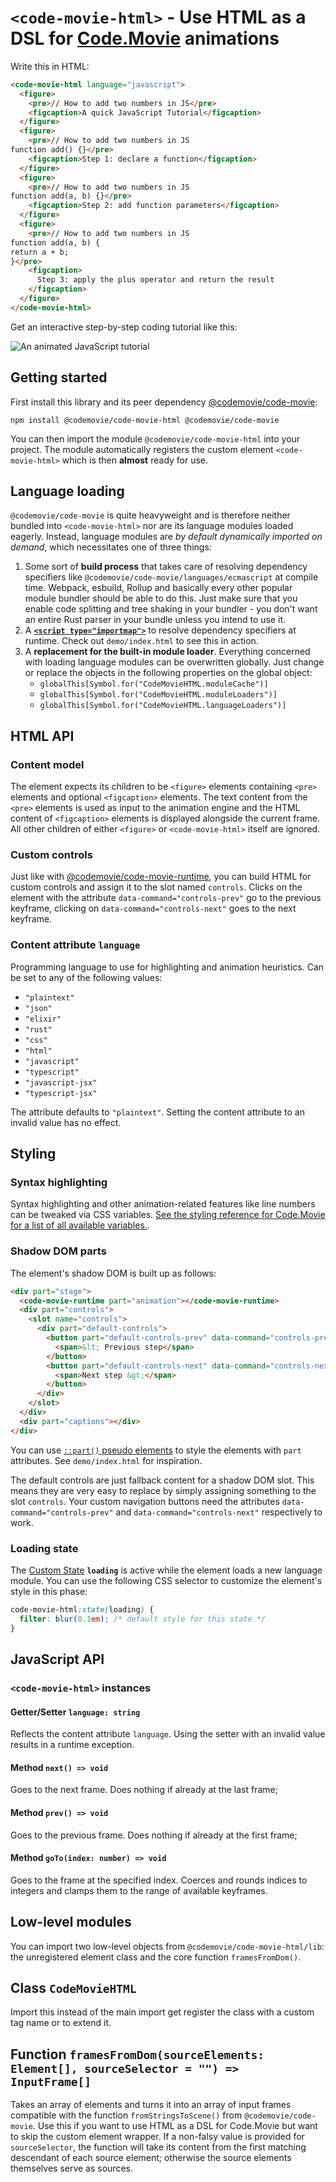 # `<code-movie-html>` - Use HTML as a DSL for [Code.Movie](https://code.movie) animations

Write this in HTML:

```html
<code-movie-html language="javascript">
  <figure>
    <pre>// How to add two numbers in JS</pre>
    <figcaption>A quick JavaScript Tutorial</figcaption>
  </figure>
  <figure>
    <pre>// How to add two numbers in JS
function add() {}</pre>
    <figcaption>Step 1: declare a function</figcaption>
  </figure>
  <figure>
    <pre>// How to add two numbers in JS
function add(a, b) {}</pre>
    <figcaption>Step 2: add function parameters</figcaption>
  </figure>
  <figure>
    <pre>// How to add two numbers in JS
function add(a, b) {
return a + b;
}</pre>
    <figcaption>
      Step 3: apply the plus operator and return the result
    </figcaption>
  </figure>
</code-movie-html>
```

Get an interactive step-by-step coding tutorial like this:

![An animated JavaScript tutorial](./assets/demo.gif)

## Getting started

First install this library and its peer dependency [@codemovie/code-movie](https://code.movie):

```shell
npm install @codemovie/code-movie-html @codemovie/code-movie
```

You can then import the module `@codemovie/code-movie-html` into your project. The module automatically registers the custom element `<code-movie-html>` which is then **almost** ready for use.

## Language loading

`@codemovie/code-movie` is quite heavyweight and is therefore neither bundled into `<code-movie-html>` nor are its language modules loaded eagerly. Instead, language modules are _by default dynamically imported on demand_, which necessitates one of three things:

1. Some sort of **build process** that takes care of resolving dependency specifiers like `@codemovie/code-movie/languages/ecmascript` at compile time. Webpack, esbuild, Rollup and basically every other popular module bundler should be able to do this. Just make sure that you enable code splitting and tree shaking in your bundler - you don't want an entire Rust parser in your bundle unless you intend to use it.
2. A [**`<script type="importmap">`**](https://developer.mozilla.org/en-US/docs/Web/HTML/Element/script/type/importmap) to resolve dependency specifiers at runtime. Check out `demo/index.html` to see this in action.
3. A **replacement for the built-in module loader**. Everything concerned with loading language modules can be overwritten globally. Just change or replace the objects in the following properties on the global object:
     - `globalThis[Symbol.for("CodeMovieHTML.moduleCache")]`
     - `globalThis[Symbol.for("CodeMovieHTML.moduleLoaders")]`
     - `globalThis[Symbol.for("CodeMovieHTML.languageLoaders")]`

## HTML API

### Content model

The element expects its children to be `<figure>` elements containing `<pre>` elements and optional `<figcaption>` elements. The text content from the `<pre>` elements is used as input to the animation engine and the HTML content of `<figcaption>` elements is displayed alongside the current frame. All other children of either `<figure>` or `<code-movie-html>` itself are ignored.

### Custom controls

Just like with [@codemovie/code-movie-runtime](https://github.com/CodeMovie/code-movie-runtime), you can build HTML for custom controls and assign it to the slot named `controls`. Clicks on the element with the attribute `data-command="controls-prev"` go to the previous keyframe, clicking on `data-command="controls-next"` goes to the next keyframe.

### Content attribute `language`

Programming language to use for highlighting and animation heuristics. Can be set to any of the following values:

- `"plaintext"`
- `"json"`
- `"elixir"`
- `"rust"`
- `"css"`
- `"html"`
- `"javascript"`
- `"typescript"`
- `"javascript-jsx"`
- `"typescript-jsx"`

The attribute defaults to `"plaintext"`. Setting the content attribute to an invalid value has no effect.

## Styling

### Syntax highlighting

Syntax highlighting and other animation-related features like line numbers can be tweaked via CSS variables. [See the styling reference for Code.Movie for a list of all available variables.](https://code.movie/docs/styling/css.html).

### Shadow DOM parts

The element's shadow DOM is built up as follows:

```html
<div part="stage">
  <code-movie-runtime part="animation"></code-movie-runtime>
  <div part="controls">
    <slot name="controls">
      <div part="default-controls">
        <button part="default-controls-prev" data-command="controls-prev">
          <span>&lt; Previous step</span>
        </button>
        <button part="default-controls-next" data-command="controls-next">
          <span>Next step &gt;</span>
        </button>
      </div>
    </slot>
  </div>
  <div part="captions"></div>
</div>
```

You can use [`::part()` pseudo elements](https://developer.mozilla.org/en-US/docs/Web/CSS/::part) to style the elements with `part` attributes. See `demo/index.html` for inspiration.

The default controls are just fallback content for a shadow DOM slot. This means they are very easy to replace by simply assigning something to the slot `controls`. Your custom navigation buttons need the attributes `data-command="controls-prev"` and `data-command="controls-next"` respectively to work.

### Loading state

The [Custom State](https://developer.mozilla.org/en-US/docs/Web/API/CustomStateSet) **`loading`** is active while the element loads a new language module. You can use the following CSS selector to customize the element's style in this phase:

```css
code-movie-html:state(loading) {
  filter: blur(0.1em); /* default style for this state */
}
```

## JavaScript API

### `<code-movie-html>` instances

#### Getter/Setter `language: string`

Reflects the content attribute `language`. Using the setter with an invalid
value results in a runtime exception.

#### Method `next() => void`

Goes to the next frame. Does nothing if already at the last frame;

#### Method `prev() => void`

Goes to the previous frame. Does nothing if already at the first frame;

#### Method `goTo(index: number) => void`

Goes to the frame at the specified index. Coerces and rounds indices to integers and clamps them to the range of available keyframes.

## Low-level modules

You can import two low-level objects from `@codemovie/code-movie-html/lib`: the
unregistered element class and the core function `framesFromDom()`.

## Class `CodeMovieHTML`

Import this instead of the main import get register the class with a custom tag
name or to extend it.

## Function `framesFromDom(sourceElements: Element[], sourceSelector = "") => InputFrame[]`

Takes an array of elements and turns it into an array of input frames compatible with the function `fromStringsToScene()` from `@codemovie/code-movie`. Use this if you want to use HTML as a DSL for Code.Movie but want to skip the custom element wrapper. If a non-falsy value is provided for `sourceSelector`, the function will take its content from the first matching descendant of each source element; otherwise the source elements themselves serve as sources.
